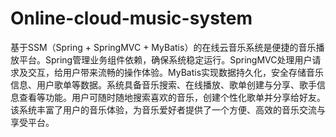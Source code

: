 # Online-cloud-music-system
基于SSM（Spring + SpringMVC + MyBatis）的在线云音乐系统是便捷的音乐播放平台。Spring管理业务组件依赖，确保系统稳定运行。SpringMVC处理用户请求及交互，给用户带来流畅的操作体验。MyBatis实现数据持久化，安全存储音乐信息、用户歌单等数据。系统具备音乐搜索、在线播放、歌单创建与分享、歌手信息查看等功能。用户可随时随地搜索喜欢的音乐，创建个性化歌单并分享给好友。该系统丰富了用户的音乐体验，为音乐爱好者提供了一个方便、高效的音乐交流与享受平台。
